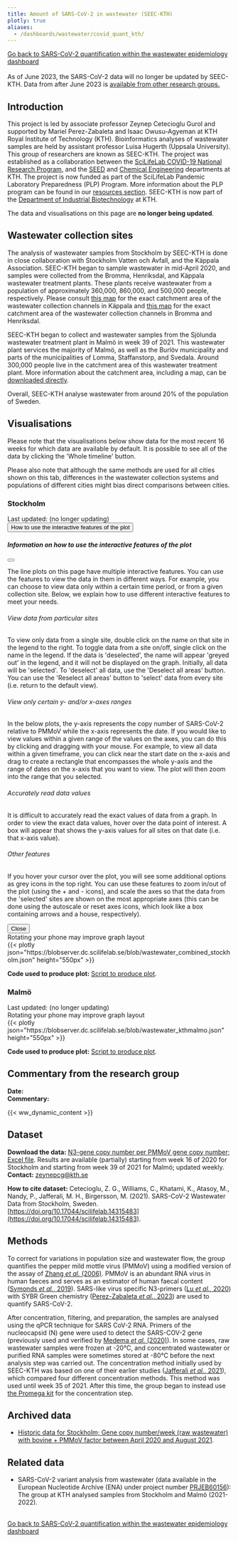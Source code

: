 ```yaml
---
title: Amount of SARS-CoV-2 in wastewater (SEEC-KTH)
plotly: true
aliases:
  - /dashboards/wastewater/covid_quant_kth/
---
```


<div class="mt-3">
  <a href="/dashboards/wastewater/covid_quantification/"><i class="bi bi-arrow-left-circle-fill"></i> Go back to SARS-CoV-2 quantification within the wastewater epidemiology dashboard</a>
</div>
<br>

<div class="alert alert-info">As of June 2023, the SARS-CoV-2 data will no longer be updated by SEEC-KTH. Data from after June 2023 is <a class="dark-blue" href="/dashboards/wastewater/covid_quantification/covid_quant_slu/">available from other research groups.</a></div>

## Introduction

This project is led by associate professor Zeynep Cetecioglu Gurol and supported by Mariel Perez-Zabaleta and Isaac Owusu-Agyeman at KTH Royal Institute of Technology (KTH). Bioinformatics analyses of wastewater samples are held by assistant professor Luisa Hugerth (Uppsala University). This group of researchers are known as SEEC-KTH. The project was established as a collaboration between the [SciLifeLab COVID-19 National Research Program](https://www.scilifelab.se/covid-19), and the [SEED](https://www.kth.se/en/seed) and [Chemical Engineering](https://www.kth.se/ket/chemical-engineering-1.784196) departments at KTH. The project is now funded as part of the SciLifeLab Pandemic Laboratory Preparedness (PLP) Program. More information about the PLP program can be found in our [resources section](/resources/). SEEC-KTH is now part of the [Department of Industrial Biotechnology](https://www.kth.se/dib/department-of-industrial-biotechnology-1.783103) at KTH.

The data and visualisations on this page are **no longer being updated**.

## Wastewater collection sites

The analysis of wastewater samples from Stockholm by SEEC-KTH is done in close collaboration with Stockholm Vatten och Avfall, and the Käppala Association. SEEC-KTH began to sample wastewater in mid-April 2020, and samples were collected from the Bromma, Henriksdal, and Käppala wastewater treatment plants. These plants receive wastewater from a population of approximately 360,000, 860,000, and 500,000 people, respectively. Please consult [this map](/wastewater/map_Kappala.pdf) for the exact catchment area of the wastewater collection channels in Käppala and [this map](/wastewater/map_Bromma_Henriksdal.pdf) for the exact catchment area of the wastewater collection channels in Bromma and Henriksdal.

SEEC-KTH began to collect and wastewater samples from the Sjölunda wastewater treatment plant in Malmö in week 39 of 2021. This wastewater plant services the majority of Malmö, as well as the Burlöv municipality and parts of the municipalities of Lomma, Staffanstorp, and Svedala. Around 300,000 people live in the catchment area of this wastewater treatment plant. More information about the catchment area, including a map, can be [downloaded directly](/wastewater/sjolunda.pdf).

Overall, SEEC-KTH analyse wastewater from around 20% of the population of Sweden.

## Visualisations

Please note that the visualisations below show data for the most recent 16 weeks for which data are available by default. It is possible to see all of the data by clicking the 'Whole timeline' button.

Please also note that although the same methods are used for all cities shown on this tab, differences in the wastewater collection systems and populations of different cities might bias direct comparisons between cities.

### Stockholm

<div class="alert alert-info">Last updated: <span id="last_modified_stockholm"></span> (no longer updating)</div>

<button type="button" class="btn btn-sm btn-outline-secondary mb-2" data-bs-toggle="modal" data-bs-target="#interactiveFeaturesModal">
  How to use the interactive features of the plot
</button>

 <div class="modal fade" id="interactiveFeaturesModal" tabindex="-1" aria-labelledby="interactiveFeaturesModalLabel" aria-hidden="true">
  <div class="modal-dialog modal-lg">
    <div class="modal-content">
      <div class="modal-header">
        <h5 class="modal-title" id="interactiveFeaturesModalLabel">Information on how to use the interactive features of the plot</h5>
        <button type="button" class="btn-close" data-bs-dismiss="modal" aria-label="Close"></button>
      </div>
      <div class="modal-body">
        <p>The line plots on this page have multiple interactive features. You can use the features to view the data in them in different ways. For example, you can choose to view data only within a certain time period, or from a given collection site. Below, we explain how to use different interactive features to meet your needs.</p>
        <h6>View data from particular sites</h6>
        <p>To view only data from a single site, double click on the name on that site in the legend to the right. To toggle data from a site on/off, single click on the name in the legend. If the data is 'deselected', the name will appear 'greyed out' in the legend, and it will not be displayed on the graph. Initially, all data will be 'selected'. To 'deselect' all data, use the 'Deselect all areas' button. You can use the 'Reselect all areas' button to 'select' data from every site (i.e. return to the default view).</p>
        <h6>View only certain y- and/or x-axes ranges</h6>
        <p>In the below plots, the y-axis represents the copy number of SARS-CoV-2 relative to PMMoV while the x-axis represents the date. If you would like to view values within a given range of the values on the axes, you can do this by clicking and dragging with your mouse. For example, to view all data within a given timeframe, you can click near the start date on the x-axis and drag to create a rectangle that encompasses the whole y-axis and the range of dates on the x-axis that you want to view. The plot will then zoom into the range that you selected.</p>
        <h6>Accurately read data values</h6>
        <p>It is difficult to accurately read the exact values of data from a graph. In order to view the exact data values, hover over the data point of interest. A box will appear that shows the y-axis values for all sites on that date (i.e. that x-axis value).</p>
        <h6>Other features</h6>
        <p>If you hover your cursor over the plot, you will see some additional options as grey icons in the top right. You can use these features to zoom in/out of the plot (using the + and - icons), and scale the axes so that the data from the 'selected' sites are shown on the most appropriate axes (this can be done using the autoscale or reset axes icons, which look like a box containing arrows and a house, respectively).</p>
      </div>
      <div class="modal-footer">
        <button type="button" class="btn btn-secondary" data-bs-dismiss="modal">Close</button>
      </div>
    </div>
  </div>
</div>

<div class="d-md-none alert alert-info">
  Rotating your phone may improve graph layout
</div>

<div class="plot_wrapper mb-3">
  <div class="table-responsive">{{< plotly json="https://blobserver.dc.scilifelab.se/blob/wastewater_combined_stockholm.json" height="550px" >}}</div>
</div>

**Code used to produce plot:** [Script to produce plot](https://github.com/ScilifelabDataCentre/pathogens-portal-visualisations/blob/main/wastewater/combined_stockholm_regular.py).

### Malmö

<div class="alert alert-info">Last updated: <span id="last_modified_malmo"></span> (no longer updating)</div>

<div class="d-md-none alert alert-info">
  Rotating your phone may improve graph layout
</div>

<div class="plot_wrapper mb-3">
  <div class="table-responsive">{{< plotly json="https://blobserver.dc.scilifelab.se/blob/wastewater_kthmalmo.json" height="550px" >}}</div>
</div>

**Code used to produce plot:** [Script to produce plot](https://github.com/ScilifelabDataCentre/pathogens-portal-visualisations/blob/main/wastewater/quant_malmo_kthplot.py).

## Commentary from the research group

<div><b>Date:</b> <span id="kth_comment_date"></span><br><b>Commentary:</b> <span id="kth_comment"></span></div>

{{< ww_dynamic_content >}}

## Dataset

**Download the data:** [N3-gene copy number per PMMoV gene copy number; Excel file](https://blobserver.dc.scilifelab.se/blob/stockholm_wastewater_method_Sep_2021.xlsx). Results are available (partially) starting from week 16 of 2020 for Stockholm and starting from week 39 of 2021 for Malmö; updated weekly.\
**Contact:** <zeynepcg@kth.se>

**How to cite dataset:**
Cetecioglu, Z. G., Williams, C., Khatami, K., Atasoy, M., Nandy, P., Jafferali, M. H., Birgersson, M. (2021). SARS-CoV-2 Wastewater Data from Stockholm, Sweden. [https://doi.org/10.17044/scilifelab.14315483](https://doi.org/10.17044/scilifelab.14315483).

## Methods

To correct for variations in population size and wastewater flow, the group quantifies the pepper mild mottle virus (PMMoV) using a modified version of the assay of [Zhang _et al._ (2006)](https://doi.org/10.1371/journal.pbio.0040003). PMMoV is an abundant RNA virus in human faeces and serves as an estimator of human faecal content ([Symonds _et al._, 2019](https://doi.org/10.1371/journal.ppat.1007639)). SARS-like virus specific N3-primers ([Lu _et al._, 2020](https://doi.org/10.3201/eid2608.201246)) with SYBR Green chemistry ([Perez-Zabaleta _et al._, 2023](https://doi.org/10.1016/j.scitotenv.2022.160023)) are used to quantify SARS-CoV-2.

After concentration, filtering, and preparation, the samples are analysed using the qPCR technique for SARS CoV-2 RNA. Primers of the nucleocapsid (N) gene were used to detect the SARS-COV-2 gene (previously used and verified by [Medema _et al._ (2020)](https://doi.org/10.1021/acs.estlett.0c00357)). In some cases, raw wastewater samples were frozen at -20℃, and concentrated wastewater or purified RNA samples were sometimes stored at -80℃ before the next analysis step was carried out. The concentration method initially used by SEEC-KTH was based on one of their earlier studies ([Jafferali _et al._, 2021](https://doi.org/10.1016/j.scitotenv.2020.142939)), which compared four different concentration methods. This method was used until week 35 of 2021. After this time, the group began to instead use [the Promega kit](https://se.promega.com/applications/virus-detection-assay-coronavirus-detection-covid-19-sars-cov-2/wastewater-based-epidemiology-covid19/) for the concentration step.

## Archived data

- [Historic data for Stockholm; Gene copy number/week (raw wastewater) with bovine + PMMoV factor between April 2020 and August 2021](/dashboards/wastewater/covid_quantification/historic_stockholm).

## Related data

- SARS-CoV-2 variant analysis from wastewater (data available in the European Nucleotide Archive (ENA) under project number [PRJEB60156](https://www.ebi.ac.uk/ena/browser/view/PRJEB60156)): The group at KTH analysed samples from Stockholm and Malmö (2021-2022).

<br>
<div class="mt-3">
  <a href="/dashboards/wastewater/covid_quantification/"><i class="bi bi-arrow-left-circle-fill"></i> Go back to SARS-CoV-2 quantification within the wastewater epidemiology dashboard</a>
</div>
